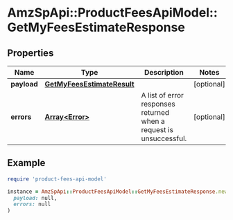 # AmzSpApi::ProductFeesApiModel::GetMyFeesEstimateResponse

## Properties

| Name | Type | Description | Notes |
| ---- | ---- | ----------- | ----- |
| **payload** | [**GetMyFeesEstimateResult**](GetMyFeesEstimateResult.md) |  | [optional] |
| **errors** | [**Array&lt;Error&gt;**](Error.md) | A list of error responses returned when a request is unsuccessful. | [optional] |

## Example

```ruby
require 'product-fees-api-model'

instance = AmzSpApi::ProductFeesApiModel::GetMyFeesEstimateResponse.new(
  payload: null,
  errors: null
)
```


